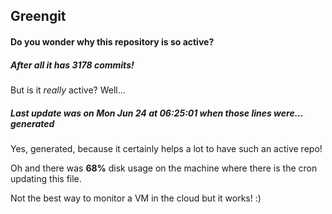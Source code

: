 ## Greengit

#### Do you wonder why this repository is so active?

##### After all it has 3178 commits!

But is it *really* active? Well...

##### Last update was on Mon Jun 24 at 06:25:01 when those lines were... generated

Yes, generated, because it certainly helps a lot to have such an active repo!

Oh and there was **68%** disk usage on the machine
where there is the cron updating this file.

Not the best way to monitor a VM in the cloud but it works! :)

